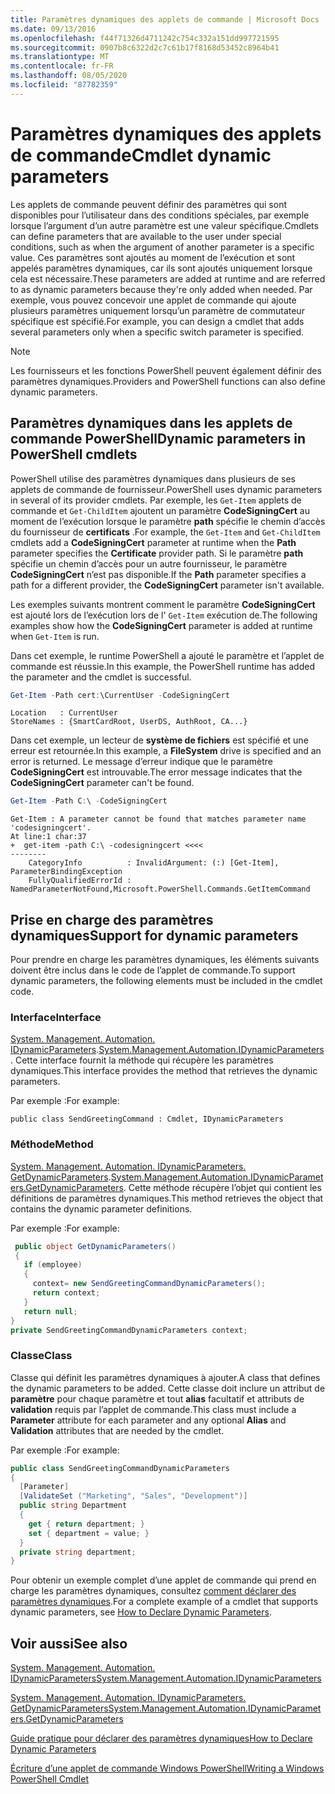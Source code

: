 ```yaml
---
title: Paramètres dynamiques des applets de commande | Microsoft Docs
ms.date: 09/13/2016
ms.openlocfilehash: f44f71326d4711242c754c332a151dd997721595
ms.sourcegitcommit: 0907b8c6322d2c7c61b17f8168d53452c8964b41
ms.translationtype: MT
ms.contentlocale: fr-FR
ms.lasthandoff: 08/05/2020
ms.locfileid: "87782359"
---
```

# <a name="cmdlet-dynamic-parameters"></a><span data-ttu-id="d35b0-102">Paramètres dynamiques des applets de commande</span><span class="sxs-lookup"><span data-stu-id="d35b0-102">Cmdlet dynamic parameters</span></span>

<span data-ttu-id="d35b0-103">Les applets de commande peuvent définir des paramètres qui sont disponibles pour l’utilisateur dans des conditions spéciales, par exemple lorsque l’argument d’un autre paramètre est une valeur spécifique.</span><span class="sxs-lookup"><span data-stu-id="d35b0-103">Cmdlets can define parameters that are available to the user under special conditions, such as when the argument of another parameter is a specific value.</span></span> <span data-ttu-id="d35b0-104">Ces paramètres sont ajoutés au moment de l’exécution et sont appelés paramètres dynamiques, car ils sont ajoutés uniquement lorsque cela est nécessaire.</span><span class="sxs-lookup"><span data-stu-id="d35b0-104">These parameters are added at runtime and are referred to as dynamic parameters because they're only added when needed.</span></span> <span data-ttu-id="d35b0-105">Par exemple, vous pouvez concevoir une applet de commande qui ajoute plusieurs paramètres uniquement lorsqu’un paramètre de commutateur spécifique est spécifié.</span><span class="sxs-lookup"><span data-stu-id="d35b0-105">For example, you can design a cmdlet that adds several parameters only when a specific switch parameter is specified.</span></span>

> [!NOTE]
> <span data-ttu-id="d35b0-106">Les fournisseurs et les fonctions PowerShell peuvent également définir des paramètres dynamiques.</span><span class="sxs-lookup"><span data-stu-id="d35b0-106">Providers and PowerShell functions can also define dynamic parameters.</span></span>

## <a name="dynamic-parameters-in-powershell-cmdlets"></a><span data-ttu-id="d35b0-107">Paramètres dynamiques dans les applets de commande PowerShell</span><span class="sxs-lookup"><span data-stu-id="d35b0-107">Dynamic parameters in PowerShell cmdlets</span></span>

<span data-ttu-id="d35b0-108">PowerShell utilise des paramètres dynamiques dans plusieurs de ses applets de commande de fournisseur.</span><span class="sxs-lookup"><span data-stu-id="d35b0-108">PowerShell uses dynamic parameters in several of its provider cmdlets.</span></span> <span data-ttu-id="d35b0-109">Par exemple, les `Get-Item` applets de commande et `Get-ChildItem` ajoutent un paramètre **CodeSigningCert** au moment de l’exécution lorsque le paramètre **path** spécifie le chemin d’accès du fournisseur de **certificats** .</span><span class="sxs-lookup"><span data-stu-id="d35b0-109">For example, the `Get-Item` and `Get-ChildItem` cmdlets add a **CodeSigningCert** parameter at runtime when the **Path** parameter specifies the **Certificate** provider path.</span></span> <span data-ttu-id="d35b0-110">Si le paramètre **path** spécifie un chemin d’accès pour un autre fournisseur, le paramètre **CodeSigningCert** n’est pas disponible.</span><span class="sxs-lookup"><span data-stu-id="d35b0-110">If the **Path** parameter specifies a path for a different provider, the **CodeSigningCert** parameter isn't available.</span></span>

<span data-ttu-id="d35b0-111">Les exemples suivants montrent comment le paramètre **CodeSigningCert** est ajouté lors de l’exécution lors de l' `Get-Item` exécution de.</span><span class="sxs-lookup"><span data-stu-id="d35b0-111">The following examples show how the **CodeSigningCert** parameter is added at runtime when `Get-Item` is run.</span></span>

<span data-ttu-id="d35b0-112">Dans cet exemple, le runtime PowerShell a ajouté le paramètre et l’applet de commande est réussie.</span><span class="sxs-lookup"><span data-stu-id="d35b0-112">In this example, the PowerShell runtime has added the parameter and the cmdlet is successful.</span></span>

```powershell
Get-Item -Path cert:\CurrentUser -CodeSigningCert
```

```Output
Location   : CurrentUser
StoreNames : {SmartCardRoot, UserDS, AuthRoot, CA...}
```

<span data-ttu-id="d35b0-113">Dans cet exemple, un lecteur de **système de fichiers** est spécifié et une erreur est retournée.</span><span class="sxs-lookup"><span data-stu-id="d35b0-113">In this example, a **FileSystem** drive is specified and an error is returned.</span></span> <span data-ttu-id="d35b0-114">Le message d’erreur indique que le paramètre **CodeSigningCert** est introuvable.</span><span class="sxs-lookup"><span data-stu-id="d35b0-114">The error message indicates that the **CodeSigningCert** parameter can't be found.</span></span>

```powershell
Get-Item -Path C:\ -CodeSigningCert
```

```Output
Get-Item : A parameter cannot be found that matches parameter name 'codesigningcert'.
At line:1 char:37
+  get-item -path C:\ -codesigningcert <<<<
--------
    CategoryInfo          : InvalidArgument: (:) [Get-Item], ParameterBindingException
    FullyQualifiedErrorId : NamedParameterNotFound,Microsoft.PowerShell.Commands.GetItemCommand
```

## <a name="support-for-dynamic-parameters"></a><span data-ttu-id="d35b0-115">Prise en charge des paramètres dynamiques</span><span class="sxs-lookup"><span data-stu-id="d35b0-115">Support for dynamic parameters</span></span>

<span data-ttu-id="d35b0-116">Pour prendre en charge les paramètres dynamiques, les éléments suivants doivent être inclus dans le code de l’applet de commande.</span><span class="sxs-lookup"><span data-stu-id="d35b0-116">To support dynamic parameters, the following elements must be included in the cmdlet code.</span></span>

### <a name="interface"></a><span data-ttu-id="d35b0-117">Interface</span><span class="sxs-lookup"><span data-stu-id="d35b0-117">Interface</span></span>

<span data-ttu-id="d35b0-118">[System. Management. Automation. IDynamicParameters](/dotnet/api/System.Management.Automation.IDynamicParameters).</span><span class="sxs-lookup"><span data-stu-id="d35b0-118">[System.Management.Automation.IDynamicParameters](/dotnet/api/System.Management.Automation.IDynamicParameters).</span></span>
<span data-ttu-id="d35b0-119">Cette interface fournit la méthode qui récupère les paramètres dynamiques.</span><span class="sxs-lookup"><span data-stu-id="d35b0-119">This interface provides the method that retrieves the dynamic parameters.</span></span>

<span data-ttu-id="d35b0-120">Par exemple :</span><span class="sxs-lookup"><span data-stu-id="d35b0-120">For example:</span></span>

`public class SendGreetingCommand : Cmdlet, IDynamicParameters`

### <a name="method"></a><span data-ttu-id="d35b0-121">Méthode</span><span class="sxs-lookup"><span data-stu-id="d35b0-121">Method</span></span>

<span data-ttu-id="d35b0-122">[System. Management. Automation. IDynamicParameters. GetDynamicParameters](/dotnet/api/System.Management.Automation.IDynamicParameters.GetDynamicParameters).</span><span class="sxs-lookup"><span data-stu-id="d35b0-122">[System.Management.Automation.IDynamicParameters.GetDynamicParameters](/dotnet/api/System.Management.Automation.IDynamicParameters.GetDynamicParameters).</span></span>
<span data-ttu-id="d35b0-123">Cette méthode récupère l’objet qui contient les définitions de paramètres dynamiques.</span><span class="sxs-lookup"><span data-stu-id="d35b0-123">This method retrieves the object that contains the dynamic parameter definitions.</span></span>

<span data-ttu-id="d35b0-124">Par exemple :</span><span class="sxs-lookup"><span data-stu-id="d35b0-124">For example:</span></span>

```csharp
 public object GetDynamicParameters()
 {
   if (employee)
   {
     context= new SendGreetingCommandDynamicParameters();
     return context;
   }
   return null;
}
private SendGreetingCommandDynamicParameters context;
```

### <a name="class"></a><span data-ttu-id="d35b0-125">Classe</span><span class="sxs-lookup"><span data-stu-id="d35b0-125">Class</span></span>

<span data-ttu-id="d35b0-126">Classe qui définit les paramètres dynamiques à ajouter.</span><span class="sxs-lookup"><span data-stu-id="d35b0-126">A class that defines the dynamic parameters to be added.</span></span> <span data-ttu-id="d35b0-127">Cette classe doit inclure un attribut de **paramètre** pour chaque paramètre et tout **alias** facultatif et attributs de **validation** requis par l’applet de commande.</span><span class="sxs-lookup"><span data-stu-id="d35b0-127">This class must include a **Parameter** attribute for each parameter and any optional **Alias** and **Validation** attributes that are needed by the cmdlet.</span></span>

<span data-ttu-id="d35b0-128">Par exemple :</span><span class="sxs-lookup"><span data-stu-id="d35b0-128">For example:</span></span>

```csharp
public class SendGreetingCommandDynamicParameters
{
  [Parameter]
  [ValidateSet ("Marketing", "Sales", "Development")]
  public string Department
  {
    get { return department; }
    set { department = value; }
  }
  private string department;
}
```

<span data-ttu-id="d35b0-129">Pour obtenir un exemple complet d’une applet de commande qui prend en charge les paramètres dynamiques, consultez [comment déclarer des paramètres dynamiques](./how-to-declare-dynamic-parameters.md).</span><span class="sxs-lookup"><span data-stu-id="d35b0-129">For a complete example of a cmdlet that supports dynamic parameters, see [How to Declare Dynamic Parameters](./how-to-declare-dynamic-parameters.md).</span></span>

## <a name="see-also"></a><span data-ttu-id="d35b0-130">Voir aussi</span><span class="sxs-lookup"><span data-stu-id="d35b0-130">See also</span></span>

[<span data-ttu-id="d35b0-131">System. Management. Automation. IDynamicParameters</span><span class="sxs-lookup"><span data-stu-id="d35b0-131">System.Management.Automation.IDynamicParameters</span></span>](/dotnet/api/System.Management.Automation.IDynamicParameters)

[<span data-ttu-id="d35b0-132">System. Management. Automation. IDynamicParameters. GetDynamicParameters</span><span class="sxs-lookup"><span data-stu-id="d35b0-132">System.Management.Automation.IDynamicParameters.GetDynamicParameters</span></span>](/dotnet/api/System.Management.Automation.IDynamicParameters.GetDynamicParameters)

[<span data-ttu-id="d35b0-133">Guide pratique pour déclarer des paramètres dynamiques</span><span class="sxs-lookup"><span data-stu-id="d35b0-133">How to Declare Dynamic Parameters</span></span>](./how-to-declare-dynamic-parameters.md)

[<span data-ttu-id="d35b0-134">Écriture d’une applet de commande Windows PowerShell</span><span class="sxs-lookup"><span data-stu-id="d35b0-134">Writing a Windows PowerShell Cmdlet</span></span>](./writing-a-windows-powershell-cmdlet.md)
